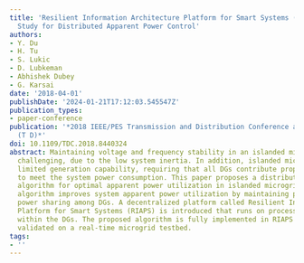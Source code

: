 ```yaml
---
title: 'Resilient Information Architecture Platform for Smart Systems (RIAPS): Case
  Study for Distributed Apparent Power Control'
authors:
- Y. Du
- H. Tu
- S. Lukic
- D. Lubkeman
- Abhishek Dubey
- G. Karsai
date: '2018-04-01'
publishDate: '2024-01-21T17:12:03.545547Z'
publication_types:
- paper-conference
publication: '*2018 IEEE/PES Transmission and Distribution Conference and Exposition
  (T D)*'
doi: 10.1109/TDC.2018.8440324
abstract: Maintaining voltage and frequency stability in an islanded microgrid is
  challenging, due to the low system inertia. In addition, islanded microgrids have
  limited generation capability, requiring that all DGs contribute proportionally
  to meet the system power consumption. This paper proposes a distributed control
  algorithm for optimal apparent power utilization in islanded microgrids. The developed
  algorithm improves system apparent power utilization by maintaining proportional
  power sharing among DGs. A decentralized platform called Resilient Information Architecture
  Platform for Smart Systems (RIAPS) is introduced that runs on processors embedded
  within the DGs. The proposed algorithm is fully implemented in RIAPS platform and
  validated on a real-time microgrid testbed.
tags:
- ''
---
```

